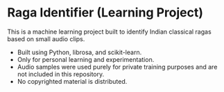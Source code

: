# Raga Identifier (Learning Project)

This is a machine learning project built to identify Indian classical ragas based on small audio clips.

- Built using Python, librosa, and scikit-learn.
- Only for personal learning and experimentation.
- Audio samples were used purely for private training purposes and are not included in this repository.
- No copyrighted material is distributed.
